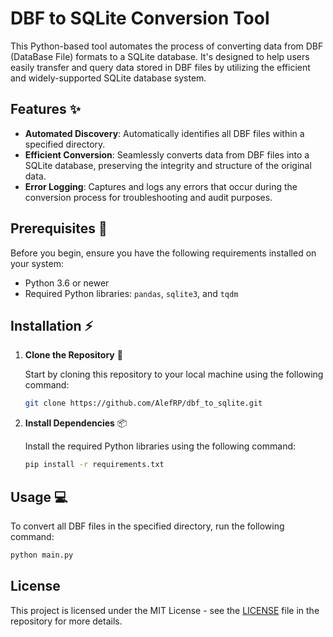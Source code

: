 # DBF to SQLite Conversion Tool

This Python-based tool automates the process of converting data from DBF (DataBase File) formats to a SQLite database. It's designed to help users easily transfer and query data stored in DBF files by utilizing the efficient and widely-supported SQLite database system.

## Features :sparkles:

- **Automated Discovery**: Automatically identifies all DBF files within a specified directory.
- **Efficient Conversion**: Seamlessly converts data from DBF files into a SQLite database, preserving the integrity and structure of the original data.
- **Error Logging**: Captures and logs any errors that occur during the conversion process for troubleshooting and audit purposes.

## Prerequisites :rocket:

Before you begin, ensure you have the following requirements installed on your system:

- Python 3.6 or newer
- Required Python libraries: `pandas`, `sqlite3`, and `tqdm`

## Installation :zap:

1. **Clone the Repository** :floppy_disk:

   Start by cloning this repository to your local machine using the following command:

    ```bash
    git clone https://github.com/AlefRP/dbf_to_sqlite.git
    ```

2. **Install Dependencies** :package:

   Install the required Python libraries using the following command:

    ```bash
    pip install -r requirements.txt
    ```

## Usage :computer:

To convert all DBF files in the specified directory, run the following command:

```bash
python main.py
```

## License

This project is licensed under the MIT License - see the [LICENSE](LICENSE) file in the repository for more details.
